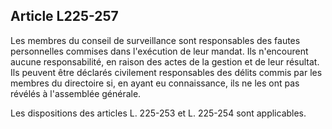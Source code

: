 Article L225-257
----
Les membres du conseil de surveillance sont responsables des fautes personnelles
commises dans l'exécution de leur mandat. Ils n'encourent aucune responsabilité,
en raison des actes de la gestion et de leur résultat. Ils peuvent être déclarés
civilement responsables des délits commis par les membres du directoire si, en
ayant eu connaissance, ils ne les ont pas révélés à l'assemblée générale.

Les dispositions des articles L. 225-253 et L. 225-254 sont applicables.
